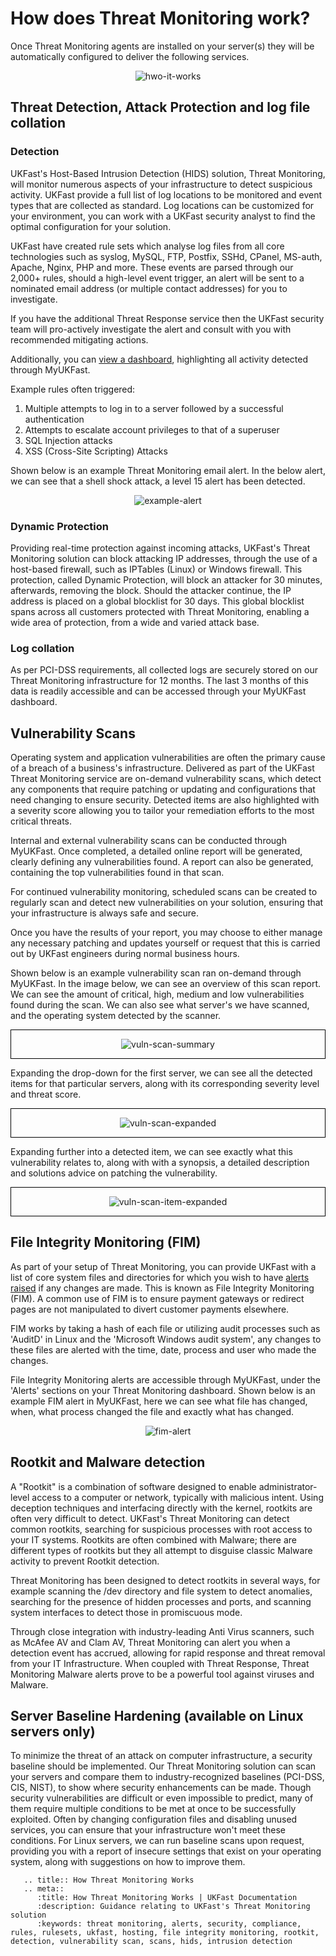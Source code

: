 
# How does Threat Monitoring work?

Once Threat Monitoring agents are installed on your server(s) they will be automatically configured to deliver the following services.

<div style="text-align: center;">

![hwo-it-works](files/hwo-it-works.png)

</div>

## Threat Detection, Attack Protection and log file collation

### Detection
UKFast's Host-Based Intrusion Detection (HIDS) solution, Threat Monitoring, will monitor numerous aspects of your infrastructure to detect suspicious activity. UKFast provide a full list of log locations to be monitored and event types that are collected as standard. Log locations can be customized for your environment, you can work with a UKFast security analyst to find the optimal configuration for your solution.

UKFast have created rule sets which analyse log files from all core technologies such as syslog, MySQL, FTP, Postfix, SSHd, CPanel, MS-auth, Apache, Nginx, PHP and more. These events are parsed through our 2,000+ rules, should a high-level event trigger, an alert will be sent to a nominated email address (or multiple contact addresses) for you to investigate.

If you have the additional Threat Response service then the UKFast security team will pro-actively investigate the alert and consult with you with recommended mitigating actions.

Additionally, you can [view a dashboard](/security/threatmonitoring/alerts.md), highlighting all activity detected through MyUKFast.

Example rules often triggered:
1.    Multiple attempts to log in to a server followed by a successful authentication
2.    Attempts to escalate account privileges to that of a superuser
3.    SQL Injection attacks
4.    XSS (Cross-Site Scripting) Attacks

Shown below is an example Threat Monitoring email alert. In the below alert, we can see that a shell shock attack, a level 15 alert has been detected.

<div style="text-align: center;">

![example-alert](files/example-alert.PNG)

</div>

### Dynamic Protection

Providing real-time protection against incoming attacks, UKFast's Threat Monitoring solution can block attacking IP addresses, through the use of a host-based firewall, such as IPTables (Linux) or Windows firewall. This protection, called Dynamic Protection, will block an attacker for 30 minutes, afterwards, removing the block. Should the attacker continue, the IP address is placed on a global blocklist for 30 days. This global blocklist spans across all customers protected with Threat Monitoring, enabling a wide area of protection, from a wide and varied attack base.

### Log collation

As per PCI-DSS requirements, all collected logs are securely stored on our Threat Monitoring infrastructure for 12 months. The last 3 months of this data is readily accessible and can be accessed through your MyUKFast dashboard.


## Vulnerability Scans

Operating system and application vulnerabilities are often the primary cause of a breach of a business's infrastructure. Delivered as part of the UKFast Threat Monitoring service are on-demand vulnerability scans, which detect any components that require patching or updating and configurations that need changing to ensure security. Detected items are also highlighted with a severity score allowing you to tailor your remediation efforts to the most critical threats.

Internal and external vulnerability scans can be conducted through MyUKFast. Once completed, a detailed online report will be generated, clearly defining any vulnerabilities found. A report can also be generated, containing the top vulnerabilities found in that scan. 

For continued vulnerability monitoring, scheduled scans can be created to regularly scan and detect new vulnerabilities on your solution, ensuring that your infrastructure is always safe and secure.

Once you have the results of your report, you may choose to either manage any necessary patching and updates yourself or request that this is carried out by UKFast engineers during normal business hours.

Shown below is an example vulnerability scan ran on-demand through MyUKFast. In the image below, we can see an overview of this scan report. We can see the amount of critical, high, medium and low vulnerabilities found during the scan. We can also see what server's we have scanned, and the operating system detected by the scanner.


<div style="text-align: center; border: 1px solid black;">

![vuln-scan-summary](files/vuln-scan-summary.PNG)


</div>


Expanding the drop-down for the first server, we can see all the detected items for that particular servers, along with its corresponding severity level and threat score.

<div style="text-align: center; border: 1px solid black;">

![vuln-scan-expanded](files/vuln-scan-expanded.PNG)

</div>

Expanding further into a detected item, we can see exactly what this vulnerability relates to, along with with a synopsis, a detailed description and solutions advice on patching the vulnerability.

<div style="text-align: center; border: 1px solid black;">

![vuln-scan-item-expanded](files/vuln-scan-item-expanded.PNG)

</div>


## File Integrity Monitoring (FIM)

As part of your setup of Threat Monitoring, you can provide UKFast with a list of core system files and directories for which you wish to have [alerts raised](/security/threatmonitoring/alerts) if any changes are made. This is known as File Integrity Monitoring (FIM). A common use of FIM is to ensure payment gateways or redirect pages are not manipulated to divert customer payments elsewhere.

FIM works by taking a hash of each file or utilizing audit processes such as 'AuditD' in Linux and the 'Microsoft Windows audit system', any changes to these files are alerted with the time, date, process and user who made the changes.

File Integrity Monitoring alerts are accessible through MyUKFast, under the 'Alerts' sections on your Threat Monitoring dashboard. Shown below is an example FIM alert in MyUKFast, here we can see what file has changed, when, what process changed the file and exactly what has changed.

<div style="text-align: center;;">

![fim-alert](files/fim-alert.PNG)


</div>


## Rootkit and Malware detection

A "Rootkit" is a combination of software designed to enable administrator-level access to a computer or network, typically with malicious intent. Using deception techniques and interfacing directly with the kernel, rootkits are often very difficult to detect. UKFast's Threat Monitoring can detect common rootkits, searching for suspicious processes with root access to your IT systems. Rootkits are often combined with Malware; there are different types of rootkits but they all attempt to disguise classic Malware activity to prevent Rootkit detection.

Threat Monitoring has been designed to detect rootkits in several ways, for example scanning the /dev directory and file system to detect anomalies, searching for the presence of hidden processes and ports, and scanning system interfaces to detect those in promiscuous mode.

Through close integration with industry-leading Anti Virus scanners, such as McAfee AV and Clam AV, Threat Monitoring can alert you when a detection event has accrued, allowing for rapid response and threat removal from your IT Infrastructure. When coupled with Threat Response, Threat Monitoring Malware alerts prove to be a powerful tool against viruses and Malware.


## Server Baseline Hardening (available on Linux servers only)

To minimize the threat of an attack on computer infrastructure, a security baseline should be implemented. Our Threat Monitoring solution can scan your servers and compare them to industry-recognized baselines (PCI-DSS, CIS, NIST), to show where security enhancements can be made. Though security vulnerabilities are difficult or even impossible to predict, many of them require multiple conditions to be met at once to be successfully exploited.  Often by changing configuration files and disabling unused services, you can ensure that your infrastructure won't meet these conditions. For Linux servers, we can run baseline scans upon request, providing you with a report of insecure settings that exist on your operating system, along with suggestions on how to improve them.


```eval_rst
   .. title:: How Threat Monitoring Works
   .. meta::
      :title: How Threat Monitoring Works | UKFast Documentation
      :description: Guidance relating to UKFast's Threat Monitoring solution
      :keywords: threat monitoring, alerts, security, compliance, rules, rulesets, ukfast, hosting, file integrity monitoring, rootkit, detection, vulnerability scan, scans, hids, intrusion detection
```
